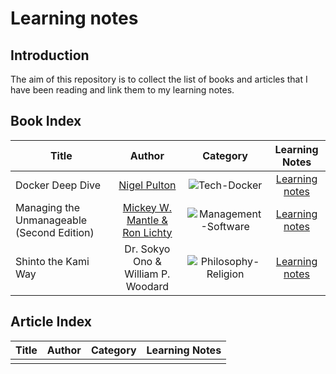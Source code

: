 # Learning notes

## Introduction

The aim of this repository is to collect the list of books and articles that I have been reading and link them to my learning notes.

## Book Index

| Title | Author | Category | Learning Notes |
|---|:---:|:---:|:---:|
| Docker Deep Dive | [Nigel Pulton](https://nigelpoulton.com/) | ![Tech-Docker](https://img.shields.io/static/v1.svg?label=Tech&message=Docker&color=blue) | [Learning notes](./tech/docker_deep_dive.md) |
| Managing the Unmanageable (Second Edition) | [ Mickey W. Mantle & Ron Lichty](https://managingtheunmanageable.net/) | ![Management-Software](https://img.shields.io/static/v1.svg?label=Management&message=Software&color=purple) | [Learning notes](./management/managing_the_unmanageable.md)|
| Shinto the Kami Way | Dr. Sokyo Ono & William P. Woodard | ![Philosophy-Religion](https://img.shields.io/static/v1.svg?label=Philosophy&message=Religion&color=red) | [Learning notes](./philosophy/shinto_the_kami_way.md)|

## Article Index

| Title | Author | Category | Learning Notes |
|---|:---:|:---:|:---:|
| | | | |
